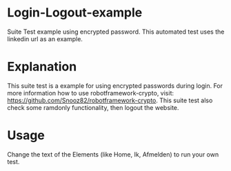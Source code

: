 # Login-Logout-example
Suite Test example using encrypted password. This automated test uses the linkedin url as an example.

# Explanation
This suite test is a example for using encrypted passwords during login. 
For more information how to use robotframework-crypto, visit: https://github.com/Snooz82/robotframework-crypto.
This suite test also check some ramdonly functionality, then logout the website.

# Usage
Change the text of the Elements (like Home, Ik, Afmelden) to run your own test.
